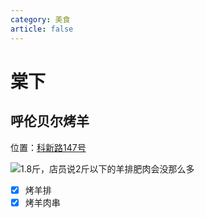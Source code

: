```yaml
---
category: 美食
article: false
---
```


# 棠下

## 呼伦贝尔烤羊

<span class="icon iconfont icon-locate"></span> 位置：<a href="https://ditu.amap.com/place/B0FFLCC9S3" target="_blank">科新路147号</a>

![1.8斤，店员说2斤以下的羊排肥肉会没那么多](https://img.sherry4869.com/blog/life/food/guangzhou/th/tx/hlbe/img.jpg)

- [x] 烤羊排
- [x] 烤羊肉串